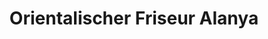 ---
title: "Orientalischer Friseur Alanya"
url: /wismar/orientalischer-friseur-alanya/
shop: Friseur
---